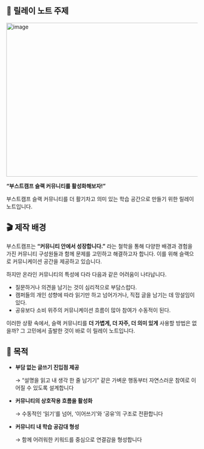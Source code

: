 ## 📓 릴레이 노트 주제
<img width="550" height="404" alt="image" src="https://github.com/user-attachments/assets/43fe0a25-b6e7-4a27-990d-198e2665b227" />

**“부스트캠프 슬랙 커뮤니티를 활성화해보자!”**

부스트캠프 슬랙 커뮤니티를 더 활기차고 의미 있는 학습 공간으로 만들기 위한 릴레이 노트입니다.

## 🎬 제작 배경

부스트캠프는 **“커뮤니티 안에서 성장합니다.”** 라는 철학을 통해 다양한 배경과 경험을 가진 커뮤니티 구성원들과 함께 문제를 고민하고 해결하고자 합니다. 이를 위해 슬랙으로 커뮤니케이션 공간을 제공하고 있습니다.

하지만 온라인 커뮤니티의 특성에 다라 다음과 같은 어려움이 나타납니다.

- 질문하거나 의견을 남기는 것이 심리적으로 부담스럽다.
- 캠퍼들의 개인 성향에 따라 읽기만 하고 넘어가거나, 직접 글을 남기는 데 망설임이 있다.
- 공유보다 소비 위주의 커뮤니케이션 흐름이 많아 참여가 수동적이 된다.

이러한 상황 속에서, 슬랙 커뮤니티를 **더 가볍게, 더 자주, 더 의미 있게** 사용할 방법은 없을까? 그 고민에서 출발한 것이 바로 이 릴레이 노트입니다.

## 🎯 목적

- **부담 없는 글쓰기 진입점 제공**
    
    → “설명을 읽고 내 생각 한 줄 남기기” 같은 가벼운 행동부터 자연스러운 참여로 이어질 수 있도록 설계합니다
    
- **커뮤니티의 상호작용 흐름을 활성화**
    
    → 수동적인 ‘읽기’를 넘어, ‘이어쓰기’와 ‘공유’의 구조로 전환합니다
    
- **커뮤니티 내 학습 공감대 형성**
    
    → 함께 어려워한 키워드를 중심으로 연결감을 형성합니다
